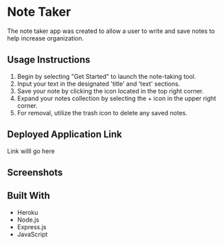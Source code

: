 # Note Taker
The note taker app was created to allow a user to write and save notes to help increase organization.

## Usage Instructions
1. Begin by selecting "Get Started" to launch the note-taking tool.
2. Input your text in the designated 'title' and 'text' sections.
3. Save your note by clicking the icon located in the top right corner.
4. Expand your notes collection by selecting the + icon in the upper right corner.
5. For removal, utilize the trash icon to delete any saved notes.

## Deployed Application Link
Link willl go here
## Screenshots

## Built With
- Heroku
- Node.js
- Express.js
- JavaScript
